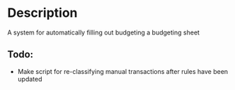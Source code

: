 # Description

A system for automatically filling out budgeting a budgeting sheet

## Todo:

- Make script for re-classifying manual transactions after rules have been updated
